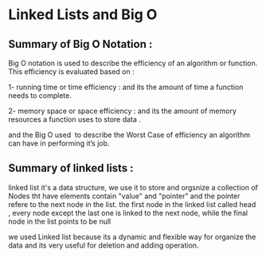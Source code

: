 # Linked Lists and Big O
## Summary of Big O Notation  : 

Big O notation is used to describe the efficiency of an algorithm or function. This efficiency is evaluated based on :

1- running time or time efficiency : and its the amount of time a function needs to complete.

2- memory space or space efficiency : and its the amount of memory resources a function uses to store data .

and the Big O used  to describe the Worst Case of efficiency an algorithm can have in performing it’s job. 

## Summary of linked lists :

linked list it's a data structure, we use it to store and orgsnize a collection of Nodes tht have elements contain "value" and "pointer" and the pointer refere to the next node in the list.  the first node in the linked list called head , every node except the last one is linked to the next node, while the final node in the list points to be null

we used Linked list because its a dynamic and flexible way for organize the data and its very useful for deletion and adding operation.
